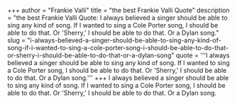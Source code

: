 +++
author = "Frankie Valli"
title = "the best Frankie Valli Quote"
description = "the best Frankie Valli Quote: I always believed a singer should be able to sing any kind of song. If I wanted to sing a Cole Porter song, I should be able to do that. Or 'Sherry,' I should be able to do that. Or a Dylan song."
slug = "i-always-believed-a-singer-should-be-able-to-sing-any-kind-of-song-if-i-wanted-to-sing-a-cole-porter-song-i-should-be-able-to-do-that-or-sherry-i-should-be-able-to-do-that-or-a-dylan-song"
quote = '''I always believed a singer should be able to sing any kind of song. If I wanted to sing a Cole Porter song, I should be able to do that. Or 'Sherry,' I should be able to do that. Or a Dylan song.'''
+++
I always believed a singer should be able to sing any kind of song. If I wanted to sing a Cole Porter song, I should be able to do that. Or 'Sherry,' I should be able to do that. Or a Dylan song.
